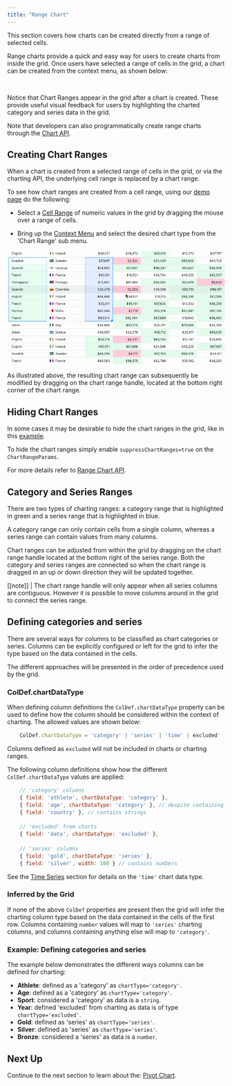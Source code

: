 ```yaml
---
title: "Range Chart"
---
```


This section covers how charts can be created directly from a range of selected cells.

Range charts provide a quick and easy way for users to create charts from inside the grid. Once users have selected a range of cells in the grid, a chart can be created from the context menu, as shown below:

<img data-gifffer="resources/range-chart.gif" />

Notice that Chart Ranges appear in the grid after a chart is created. These provide useful visual feedback for users by highlighting the charted category and series data in the grid.


Note that developers can also programmatically create range charts through the [Chart API](../charts-integrated-chart-range-api/).


## Creating Chart Ranges

When a chart is created from a selected range of cells in the grid, or via the charting API, the underlying cell range is replaced by a chart range.

To see how chart ranges are created from a cell range, using our [demo page](../example.php) do the following:

- Select a [Cell Range](../range-selection/) of numeric values in the grid by dragging the mouse over a range of cells.

- Bring up the [Context Menu](../context-menu) and select the desired chart type from the 'Chart Range' sub menu.

<img src="resources/charting-ranges.gif" />

As illustrated above, the resulting chart range can subsequently be modified by dragging on the chart range handle, located at the bottom right corner of the chart range.

## Hiding Chart Ranges

In some cases it may be desirable to hide the chart ranges in the grid, like in this [example](../charts-integrated-overview/#example-application-created-charts).


To hide the chart ranges simply enable `suppressChartRanges=true` on the `ChartRangeParams`.


For more details refer to [Range Chart API](../charts-integrated-chart-range-api/#range-charts).


## Category and Series Ranges

There are two types of charting ranges: a category range that is highlighted in green and a series range that is highlighted in blue.


A category range can only contain cells from a single column, whereas a series range can contain values from many columns.


Chart ranges can be adjusted from within the grid by dragging on the chart range handle located at the bottom right of the series range. Both the category and series ranges are connected so when the chart range is dragged in an up or down direction they will be updated together.

[[note]]
| The chart range handle will only appear when all series columns are contiguous. However it is possible to move columns around in the grid to connect the series range.

## Defining categories and series

There are several ways for columns to be classified as chart categories or series. Columns can be explicitly configured or left for the grid to infer the type based on the data contained in the cells.

The different approaches will be presented in the order of precedence used by the grid.

### ColDef.chartDataType

When defining column definitions the `ColDef.chartDataType` property can be used to define how the column should be considered within the context of charting. The allowed values are shown below:


```ts
    ColDef.chartDataType = 'category' | 'series' | 'time' | excluded' | undefined
```

Columns defined as `excluded` will not be included in charts or charting ranges.


The following column definitions show how the different `ColDef.chartDataType` values are applied:


```js
    // 'category' columns
    { field: 'athlete', chartDataType: 'category' },
    { field: 'age', chartDataType: 'category' }, // despite containing numbers
    { field: 'country' }, // contains strings

    // 'excluded' from charts
    { field: 'date', chartDataType: 'excluded' },

    // 'series' columns
    { field: 'gold', chartDataType: 'series' },
    { field: 'silver', width: 100 } // contains numbers
```

See the [Time Series](../charts-integrated-time-series) section for details on the `'time'` chart data type.

### Inferred by the Grid

If none of the above `ColDef` properties are present then the grid will infer the charting column type based on the data contained in the cells of the first row. Columns containing `number` values will map to `'series'` charting columns, and columns containing anything else will map to `'category'`.

### Example: Defining categories and series

The example below demonstrates the different ways columns can be defined for charting:

- **Athlete**: defined as a 'category' as `chartType='category'`.
- **Age**: defined as a 'category' as `chartType='category'`.
- **Sport**: considered a 'category' as data is a `string`.
- **Year**: defined 'excluded' from charting as data is of type `chartType='excluded'`.
- **Gold**: defined as 'series' as `chartType='series'`.
- **Silver**: defined as 'series' as `chartType='series'`.
- **Bronze**: considered a 'series' as data is a `number`.

<grid-example title='Defining categories and series' name='defining-categories-and-series' type='generated' options='{ "exampleHeight": 710, "enterprise": true }'></grid-example>

## Next Up

Continue to the next section to learn about the: [Pivot Chart](../charts-integrated-pivot-chart/).


